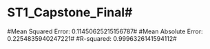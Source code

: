 # ST1_Capstone_Final#
#Mean Squared Error: 0.11450625215156787#
#Mean Absolute Error: 0.2254835940247221#
#R-squared: 0.9996326141594112#
